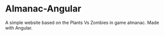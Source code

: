 # Almanac-Angular
A simple website based on the Plants Vs Zombies in game almanac. Made with Angular.
